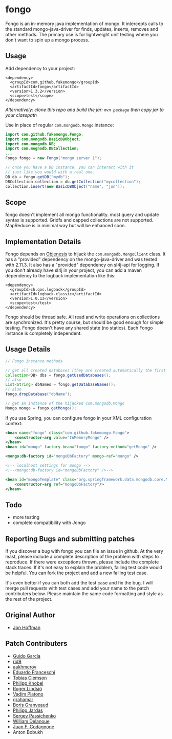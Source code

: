 # fongo

Fongo is an in-memory java implementation of mongo. It intercepts calls to the standard mongo-java-driver for 
finds, updates, inserts, removes and other methods. The primary use is for lightweight unit testing where you
don't want to spin up a mongo process.


## Usage
Add dependency to your project:

```
<dependency>
  <groupId>com.github.fakemongo</groupId>
  <artifactId>fongo</artifactId>
  <version>1.3.2</version>
  <scope>test</scope>
</dependency>
```

*Alternatively: clone this repo and build the jar: `mvn package` then copy jar to your classpath*

Use in place of regular `com.mongodb.Mongo` instance:

```java
import com.github.fakemongo.Fongo;
import com.mongodb.BasicDBObject;
import com.mongodb.DB;
import com.mognodb.DBCollection;
...
Fongo fongo = new Fongo("mongo server 1");

// once you have a DB instance, you can interact with it
// just like you would with a real one.
DB db = fongo.getDB("mydb");
DBCollection collection = db.getCollection("mycollection");
collection.insert(new BasicDBObject("name", "jon"));
```

## Scope

fongo doesn't implement all mongo functionality. most query and update syntax is supported. 
Gridfs and capped collections are not supported.
MapReduce is in minimal way but will be enhanced soon.

## Implementation Details

Fongo depends on [Objenesis](http://objenesis.org/) to hijack the `com.mongodb.MongoClient` class.  It has a "provided" dependency on the mongo-java-driver and was tested with 2.11.3.
It also has a "provided" dependency on sl4j-api for logging.  If you don't already have sl4j in your project, you can add a maven dependency to the logback implementation like this:

```
<dependency> 
  <groupId>ch.qos.logback</groupId>
  <artifactId>logback-classic</artifactId>
  <version>1.0.13</version>
  <scope>test</test>
</dependency>
```

Fongo should be thread safe. All read and write operations on collections are synchronized.  It's pretty course, but
should be good enough for simple testing.  Fongo doesn't have any shared state (no statics).  Each Fongo instance is completely independent.

## Usage Details

```java
// Fongo instance methods

// get all created databases (they are created automatically the first time requested)
Collection<DB> dbs = fongo.getUsedDatabases();
// also
List<String> dbNames = fongo.getDatabaseNames();
// also
fongo.dropDatabase("dbName");

// get an instance of the hijacked com.mongodb.Mongo
Mongo mongo = fongo.getMongo();
```
If you use Spring, you can configure fongo in your XML configuration context:

```xml
<bean name="fongo" class="com.github.fakemongo.Fongo">
    <constructor-arg value="InMemoryMongo" />
</bean>
<bean id="mongo" factory-bean="fongo" factory-method="getMongo" />

<mongo:db-factory id="mongoDbFactory" mongo-ref="mongo" />

<!-- localhost settings for mongo -->
<!--<mongo:db-factory id="mongoDbFactory" />-->

<bean id="mongoTemplate" class="org.springframework.data.mongodb.core.MongoTemplate">
    <constructor-arg ref="mongoDbFactory"/>
</bean>
```

## Todo

* more testing
* complete compatibility with Jongo

## Reporting Bugs and submitting patches

If you discover a bug with fongo you can file an issue in github. At the very least, please include a complete description of the problem with steps to reproduce.
If there were exceptions thrown, please include the complete stack traces. If it's not easy to explain the problem, failing test code would be helpful.
You can fork the project and add a new failing test case. 

It's even better if you can both add the test case and fix the bug. I will merge pull requests with test cases and add 
your name to the patch contributers below. Please maintain the same code formatting and style as the rest of the project.

## Original Author
* [Jon Hoffman](https://github.com/hoffrocket)

## Patch Contributers
* [Guido García](https://github.com/palmerabollo)
* [rid9](https://github.com/rid9)
* [aakhmerov](https://github.com/aakhmerov)
* [Eduardo Franceschi](https://github.com/efranceschi)
* [Tobias Clemson](https://github.com/tobyclemson)
* [Philipp Knobel](https://github.com/philnate)
* [Roger Lindsjö](https://github.com/rlindsjo)
* [Vadim Platono](https://github.com/dm3)
* [grahamar](https://github.com/grahamar)
* [Boris Granveaud](https://github.com/bgranvea)
* [Philipp Jardas](https://github.com/phjardas)
* [Sergey Passichenko](https://github.com/serj-de-sudden)
* [William Delanoue](https://github.com/twillouer)
* [Juan F. Codagnone](https://github.com/jcodagnone)
* Anton Bobukh
